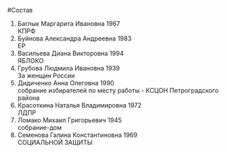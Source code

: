 #Состав
1. Баглык Маргарита Ивановна 1967   
    КПРФ
2. Буйнова Александра Андреевна 1983   
    ЕР
3. Васильева Диана Викторовна 1994   
    ЯБЛОКО
4. Грубова Людмила Ивановна 1939   
    За женщин России
5. Дидиченко Анна Олеговна 1990   
    собрание избирателей по месту работы - КСЦОН Петроградского района
6. Красоткина Наталья Владимировна 1972   
    ЛДПР
7. Ломако Михаил Григорьевич 1945   
    собрание-дом
8. Семенова Галина Константиновна 1969   
    СОЦИАЛЬНОЙ ЗАЩИТЫ
